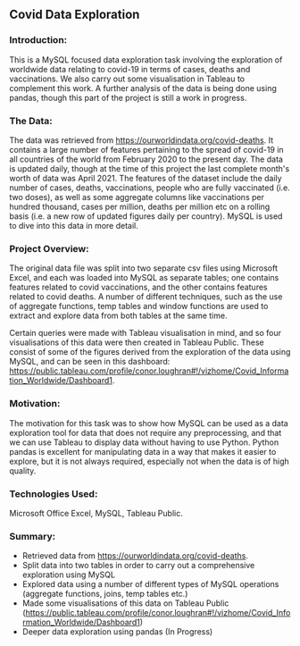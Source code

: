 ## Covid Data Exploration

### Introduction:
This is a MySQL focused data exploration task involving the exploration of worldwide data relating to covid-19 in terms of cases, deaths and vaccinations. We also carry out some visualisation in Tableau to complement this work. A further analysis of the data is being done using pandas, though this part of the project is still a work in progress.

### The Data:
The data was retrieved from https://ourworldindata.org/covid-deaths. It contains a large number of features pertaining to the spread of covid-19 in all countries of the world from February 2020 to the present day. The data is updated daily, though at the time of this project the last complete month's worth of data was April 2021. The features of the dataset include the daily number of cases, deaths, vaccinations, people who are fully vaccinated (i.e. two doses), as well as some aggregate columns like vaccinations per hundred thousand, cases per million, deaths per million etc on a rolling basis (i.e. a new row of updated figures daily per country). MySQL is used to dive into this data in more detail.

### Project Overview:
The original data file was split into two separate csv files using Microsoft Excel, and each was loaded into MySQL as separate tables; one contains features related to covid vaccinations, and the other contains features related to covid deaths. A number of different techniques, such as the use of aggregate functions, temp tables and window functions are used to extract and explore data from both tables at the same time.

Certain queries were made with Tableau visualisation in mind, and so four visualisations of this data were then created in Tableau Public. These consist of some of the figures derived from the exploration of the data using MySQL, and can be seen in this dashboard: https://public.tableau.com/profile/conor.loughran#!/vizhome/Covid_Information_Worldwide/Dashboard1. 

### Motivation:
The motivation for this task was to show how MySQL can be used as a data exploration tool for data that does not require any preprocessing, and that we can use Tableau to display data without having to use Python. Python pandas is excellent for manipulating data in a way that makes it easier to explore, but it is not always required, especially not when the data is of high quality.

### Technologies Used:
Microsoft Office Excel, MySQL, Tableau Public.

### Summary:

- Retrieved data from https://ourworldindata.org/covid-deaths.
- Split data into two tables in order to carry out a comprehensive exploration using MySQL
- Explored data using a number of different types of MySQL operations (aggregate functions, joins, temp tables etc.)
- Made some visualisations of this data on Tableau Public (https://public.tableau.com/profile/conor.loughran#!/vizhome/Covid_Information_Worldwide/Dashboard1)
- Deeper data exploration using pandas (In Progress)
